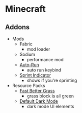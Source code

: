 # Minecraft

## Addons

- Mods
    - Fabric
        - mod loader
    - Sodium
        - performance mod
    - [Auto-Run](https://github.com/emonadeo/autorun)
        - auto run keybind
    - [Sprint Indicator](https://github.com/Roundaround/mc-fabric-sprint-indicator)
        - shows if you're sprinting
- Resource Packs
    - [Fast Better Grass](https://github.com/Fabulously-Optimized/fabulously-optimized/tree/main)
        - grass block is all green
    - [Default Dark Mode](https://github.com/nebuIr/Default-Dark-Mode)
        - dark mode UI elements
